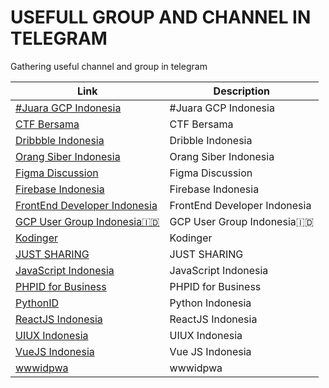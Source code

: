 # USEFULL GROUP AND CHANNEL IN TELEGRAM

Gathering useful channel and group in telegram

| Link | Description |
| ---- | ----------- | 
| [#Juara GCP Indonesia](https://t.me/JuaraGCP) | #Juara GCP Indonesia
| [CTF Bersama](https://t.me/ctfbersama) | CTF Bersama
| [Dribbble Indonesia](https://t.me/dribbblesub) | Dribble Indonesia
| [Orang Siber Indonesia](https://t.me/orangsiber) | Orang Siber Indonesia
| [Figma Discussion](https://t.me/diskusifigma) | Figma Discussion
| [Firebase Indonesia](https://t.me/firebaseid) | Firebase Indonesia
| [FrontEnd Developer Indonesia](https://t.me/FrontEndID) | FrontEnd Developer Indonesia
| [GCP User Group Indonesia🇮🇩](https://t.me/GCPUserID) | GCP User Group Indonesia🇮🇩
| [Kodinger](https://t.me/itskodinger) | Kodinger 
| [JUST SHARING](https://t.me/pwabdd2020) | JUST SHARING
| [JavaScript Indonesia](https://t.me/js_id) | JavaScript Indonesia
| [PHPID for Business](https://t.me/PHPIDforBusiness) | PHPID for Business
| [PythonID](https://t.me/pythonID) | Python Indonesia
| [ReactJS Indonesia](https://t.me/react_id) | ReactJS Indonesia
| [UIUX Indonesia](https://t.me/UiuxIndo) | UIUX Indonesia
| [VueJS Indonesia](https://t.me/vuejsindonesia) | Vue JS Indonesia
| [wwwidpwa](https://t.me/wwwid_pwa)| wwwidpwa